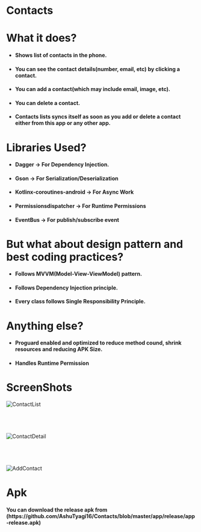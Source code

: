 # Contacts

<h1>What it does?</h1>
<ul>
<li><h4>Shows list of contacts in the phone.</h4></li>
<li><h4>You can see the contact details(number, email, etc) by clicking a contact.</h4></li>
<li><h4>You can add a contact(which may include email, image, etc).</h4></li>
<li><h4>You can delete a contact.</h4></li>
<li><h4>Contacts lists syncs itself as soon as you add or delete a contact either from this app or any other app.</h4></li>
</ul>

<h1>Libraries Used?</h1>
<ul>
<li><h4>Dagger -> For Dependency Injection.</h4></li>
<li><h4>Gson -> For Serialization/Deserialization</h4></li>
<li><h4>Kotlinx-coroutines-android -> For Async Work</h4></li>
<li><h4>Permissionsdispatcher -> For Runtime Permissions</h4></li>
<li><h4>EventBus -> For publish/subscribe event</h4></li>
</ul>

<h1>But what about design pattern and best coding practices?</h1>
<ul>
<li><h4>Follows MVVM(Model-View-ViewModel) pattern.</h4></li>
<li><h4>Follows Dependency Injection principle.</h4></li>
<li><h4>Every class follows Single Responsibility Principle.</h4></li>
</ul>

<h1>Anything else?</h1>
<ul>
<li><h4>Proguard enabled and optimized to reduce method cound, shrink resources and reducing APK Size.</h4></li>
<li><h4>Handles Runtime Permission</h4></li>
</ul>

<h1>ScreenShots</h1>

![ContactList](https://i.imgur.com/9KbAunh.jpg)
</br>
</br>
</br>
</br>
</br>
![ContactDetail](https://i.imgur.com/M2pW5ES.jpg)
</br>
</br>
</br>
</br>
</br>
![AddContact](https://i.imgur.com/8AWS2hr.jpg)

<h1>Apk</h1>
<h4>You can download the release apk from (https://github.com/AshuTyagi16/Contacts/blob/master/app/release/app-release.apk)</h4>
